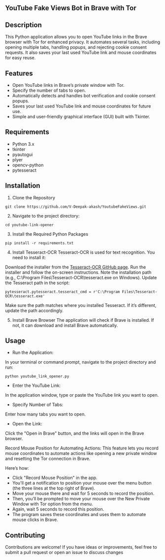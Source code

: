 ## YouTube Fake Views Bot in Brave with Tor
## Description
This Python application allows you to open YouTube links in the Brave browser with Tor for enhanced privacy. It automates several tasks, including opening multiple tabs, handling popups, and rejecting cookie consent requests. It also saves your last used YouTube link and mouse coordinates for easy reuse.

## Features
- Open YouTube links in Brave’s private window with Tor.
- Specify the number of tabs to open.
- Automatically detects and handles bot verification and cookie consent popups.
- Saves your last used YouTube link and mouse coordinates for future use.
- Simple and user-friendly graphical interface (GUI) built with Tkinter.

## Requirements
- Python 3.x
- tkinter
- pyautogui
- plyer
- opencv-python
- pytesseract

## Installation
1. Clone the Repository
```
git clone https://github.com/V-Deepak-akash/YoutubeFakeViews.git
```
2. Navigate to the project directory:
```
cd youtube-link-opener
```
3. Install the Required Python Packages
```
pip install -r requirements.txt
```
4. Install Tesseract-OCR
Tesseract-OCR is used for text recognition. You need to install it:

Download the installer from the [Tesseract-OCR GitHub page](https://github.com/tesseract-ocr/tesseract).
Run the installer and follow the on-screen instructions.
Note the installation path (e.g., C:\Program Files\Tesseract-OCR\tesseract.exe on Windows).
Update the Tesseract path in the script:

```
pytesseract.pytesseract.tesseract_cmd = r'C:\Program Files\Tesseract-OCR\tesseract.exe'
```
Make sure the path matches where you installed Tesseract. If it’s different, update the path accordingly.

5. Install Brave Browser
The application will check if Brave is installed. If not, it can download and install Brave automatically.

## Usage
- Run the Application:

In your terminal or command prompt, navigate to the project directory and run:
```
python youtube_link_opener.py
```
- Enter the YouTube Link:

In the application window, type or paste the YouTube link you want to open.

- Specify Number of Tabs:

Enter how many tabs you want to open.

- Open the Link:

Click the "Open in Brave" button, and the links will open in the Brave browser.

Record Mouse Position for Automating Actions:
This feature lets you record mouse coordinates to automate actions like opening a new private window and resetting the Tor connection in Brave.

Here’s how:

- Click "Record Mouse Position" in the app.
- You'll get a notification to position your mouse over the menu button (the three lines at the top right of Brave).
- Move your mouse there and wait for 5 seconds to record the position.
- Then, you’ll be prompted to move your mouse over the New Private Window with Tor option from the menu.
- Again, wait 5 seconds to record this position.
- The program saves these coordinates and uses them to automate mouse clicks in Brave.
## Contributing
Contributions are welcome! If you have ideas or improvements, feel free to submit a pull request or open an issue to discuss changes
